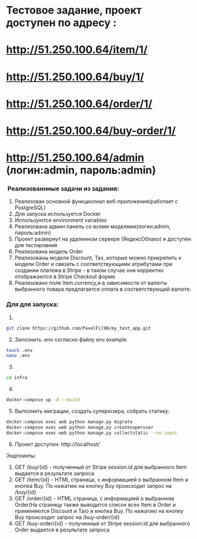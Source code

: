 # Тестовое задание, проект доступен по адресу : 
# http://51.250.100.64/item/1/ 
# http://51.250.100.64/buy/1/ 
# http://51.250.100.64/order/1/
# http://51.250.100.64/buy-order/1/
# http://51.250.100.64/admin (логин:admin, пароль:admin)

###  Реализованнные задачи из задания:
1. Реализован основной функциолнал веб-приложения(работает с PostgreSQL) 
2. Для запуска используется Docker
3. Используются environment variables
4. Реализована админ панель со всеми моделями(логин:admin, пароль:admin)
5. Проект развернут на удаленном сервере (ЯндексОблако) и доступен для тестировния
6. Реализована модель Order 
7. Реализованы модели Discount, Tax, которые можно прикрепить к модели Order и связать с соответствующими атрибутами при создании платежа в Stripe - в таком случае они корректно отображаются в Stripe Checkout форме
8. Реализовано поле Item.currency,и в зависимости от валюты выбранного товара предлагается оплата в соответствующей валюте.

### Для для запуска:
1.
```bash
git clone https://github.com/PavelFil98/my_test_app.git
```
2. Заполнить .env согласно файлу env.example
```bash
touch .env
nano .env 
```
3.  
```bash
cd infra
```
4.
```bash
docker-compose up -d --build   
```
5. Выполнить миграции, создать суперюзера, собрать статику:
```bash 
docker-compose exec web python manage.py migrate
docker-compose exec web python manage.py createsuperuser
docker-compose exec web python manage.py collectstatic --no-input
```
6. Проект доступен: http://localhost/

Эндпоинты:
1. GET /buy/{id} - полученный от Stripe session.id для выбранного Item выдается в результате запроса
2. GET /item/{id} - HTML страница, с информацией о выбранном Item и кнопка Buy. По нажатию на кнопку Buy происходит запрос на /buy/{id}
3. GET /order/{id} - HTML страница, с информацией о выбранном Order(На страницу также выводится список всех Item в Order и применяются Discount и Tax) и кнопка Buy. По нажатию на кнопку Buy происходит запрос на /buy-order/{id}
4. GET /buy-order/{id} - полученный от Stripe session.id для выбранного Order выдается в результате запроса
